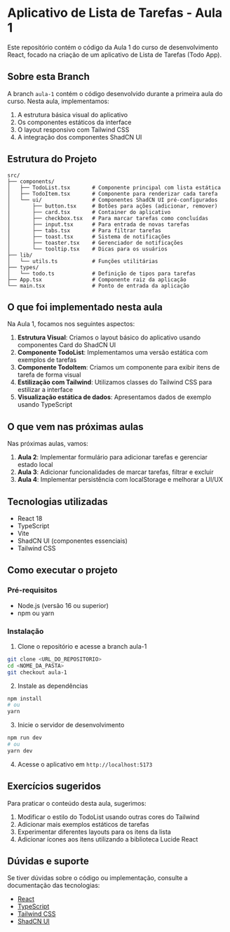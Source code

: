 # Aplicativo de Lista de Tarefas - Aula 1

Este repositório contém o código da Aula 1 do curso de desenvolvimento React, focado na criação de um aplicativo de Lista de Tarefas (Todo App).

## Sobre esta Branch

A branch `aula-1` contém o código desenvolvido durante a primeira aula do curso. Nesta aula, implementamos:

1. A estrutura básica visual do aplicativo
2. Os componentes estáticos da interface
3. O layout responsivo com Tailwind CSS
4. A integração dos componentes ShadCN UI

## Estrutura do Projeto

```
src/
├── components/
│   ├── TodoList.tsx       # Componente principal com lista estática
│   ├── TodoItem.tsx       # Componente para renderizar cada tarefa
│   └── ui/                # Componentes ShadCN UI pré-configurados
│       ├── button.tsx     # Botões para ações (adicionar, remover)
│       ├── card.tsx       # Container do aplicativo
│       ├── checkbox.tsx   # Para marcar tarefas como concluídas
│       ├── input.tsx      # Para entrada de novas tarefas
│       ├── tabs.tsx       # Para filtrar tarefas
│       ├── toast.tsx      # Sistema de notificações
│       ├── toaster.tsx    # Gerenciador de notificações
│       └── tooltip.tsx    # Dicas para os usuários
├── lib/
│   └── utils.ts           # Funções utilitárias
├── types/
│   └── todo.ts            # Definição de tipos para tarefas
├── App.tsx                # Componente raiz da aplicação
└── main.tsx               # Ponto de entrada da aplicação
```

## O que foi implementado nesta aula

Na Aula 1, focamos nos seguintes aspectos:

1. **Estrutura Visual**: Criamos o layout básico do aplicativo usando componentes Card do ShadCN UI
2. **Componente TodoList**: Implementamos uma versão estática com exemplos de tarefas
3. **Componente TodoItem**: Criamos um componente para exibir itens de tarefa de forma visual
4. **Estilização com Tailwind**: Utilizamos classes do Tailwind CSS para estilizar a interface
5. **Visualização estática de dados**: Apresentamos dados de exemplo usando TypeScript

## O que vem nas próximas aulas

Nas próximas aulas, vamos:

1. **Aula 2**: Implementar formulário para adicionar tarefas e gerenciar estado local
2. **Aula 3**: Adicionar funcionalidades de marcar tarefas, filtrar e excluir
3. **Aula 4**: Implementar persistência com localStorage e melhorar a UI/UX

## Tecnologias utilizadas

- React 18
- TypeScript
- Vite
- ShadCN UI (componentes essenciais)
- Tailwind CSS

## Como executar o projeto

### Pré-requisitos

- Node.js (versão 16 ou superior)
- npm ou yarn

### Instalação

1. Clone o repositório e acesse a branch aula-1
```bash
git clone <URL_DO_REPOSITORIO>
cd <NOME_DA_PASTA>
git checkout aula-1
```

2. Instale as dependências
```bash
npm install
# ou
yarn
```

3. Inicie o servidor de desenvolvimento
```bash
npm run dev
# ou
yarn dev
```

4. Acesse o aplicativo em `http://localhost:5173`

## Exercícios sugeridos

Para praticar o conteúdo desta aula, sugerimos:

1. Modificar o estilo do TodoList usando outras cores do Tailwind
2. Adicionar mais exemplos estáticos de tarefas
3. Experimentar diferentes layouts para os itens da lista
4. Adicionar ícones aos itens utilizando a biblioteca Lucide React

## Dúvidas e suporte

Se tiver dúvidas sobre o código ou implementação, consulte a documentação das tecnologias:

- [React](https://react.dev/)
- [TypeScript](https://www.typescriptlang.org/docs/)
- [Tailwind CSS](https://tailwindcss.com/docs)
- [ShadCN UI](https://ui.shadcn.com/)
